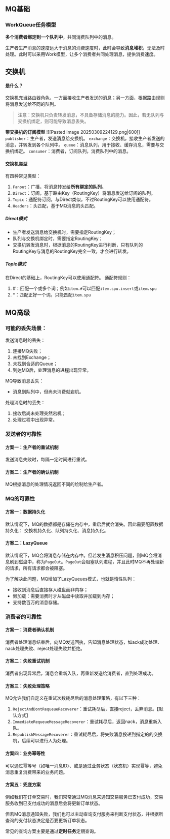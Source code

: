 ## MQ基础
### WorkQueue任务模型
**多个消费者绑定到一个队列中**，共同消费队列中的消息。

生产者生产消息的速度远大于消息的消费速度时，此时会导致**消息堆积**，无法及时处理。此时可以采用Work模型，让多个消费者共同处理消息，提供消费速度。

## 交换机
#### 是什么？
交换机充当路由器角色，一方面接收生产者发送的消息；另一方面，根据路由规则将消息发送给不同的队列。
> 注意：交换机只负责转发消息，不具备存储消息的能力。因此，若无队列与交换机绑定，则可能导致消息丢失。

**带交换机的订阅模型**
![[Pasted image 20250309224129.png|600]]
`publisher`：生产者，发送消息给交换机。
`exchange`：交换机，接收生产者发送的消息，并转发到各个队列中。
`queue`：消息队列，用于接收、缓存消息，需要与交换机绑定。
`consumer`：消费者，订阅队列，消费队列中的消息。
#### 交换机类型
有四种常见类型：
1. `Fanout`：广播，将消息转发给**所有绑定的队列**。
2. `Direct`：订阅，基于路由Key（RoutingKey）将消息发送给订阅的队列。
3. `Topic`：通配符订阅，与Direct类似，不过RoutingKey可以使用通配符。
4. `Headers`：头匹配，基于MQ消息的头匹配。
##### Direct模式
- 生产者发送消息给交换机时，需要指定RoutingKey；
- 队列与交换机绑定时，需要指定RoutingKey；
- 交换机转发消息时，根据消息的RoutingKey进行判断，只有队列的RoutingKey与消息的RoutingKey完全一致，才会进行转发。

##### Topic模式
在Direct的基础上，RoutingKey可以使用通配符。
通配符规则：
1. \#：匹配一个或多个词；例如`item.#`可以匹配`item.spu.insert`或`item.spu`
2. \*：匹配正好一个词。只能匹配`item.spu`

## MQ高级
### 可能的丢失场景：
发送消息时的丢失：
1. 连接MQ失败；
2. 未找到Exchange；
3. 未找到合适的Queue；
4. 到达MQ后，处理消息的进程出现异常。

MQ导致消息丢失：
- 消息到队列中，但尚未消费就宕机。

处理消息时的丢失：
1. 接收后尚未处理突然宕机；
2. 处理过程中出现异常。
### 发送者的可靠性
#### 方案一：生产者的重试机制
发送消息失败时，每隔一定时间进行重试。

#### 方案二：生产者的确认机制
MQ根据消息的处理情况返回不同的绘制给生产者。

### MQ的可靠性
#### 方案一：数据持久化
默认情况下，MQ的数据都是存储在内存中，重启后就会消失。因此需要配置数据持久化：
交换机持久化、队列持久化、消息持久化。

#### 方案二：LazyQueue
默认情况下，MQ会将消息存储在内存中。但若发生消息积压问题，则MQ会将消息刷到磁盘中，称为`PageOut`。`PageOut`会阻塞队列进程，并且此时MQ不再处理新的请求，所有请求都会被阻塞。

为了解决此问题，MQ增加了LazyQueues模式，也就是惰性队列：
- 接收到消息后直接存入磁盘而非内存；
- 懒加载：需要消费时才从磁盘中读取并加载到内存；
- 支持数百万的消息存储。

### 消费者的可靠性
#### 方案一：消费者确认机制
 消费者处理消息结束后，向MQ发送回执，告知消息处理状态，如ack成功处理、nack处理失败、reject处理失败并拒绝。

#### 方案二：失败重试机制
消费者出现异常后，消息会重新入队，再重新发送给消费者，直到处理成功。

#### 方案三：失败处理策略
MQ允许我们自定义在重试次数耗尽后的消息处理策略，有以下三种：
1. `RejectAndDontRequeueRecoverer`：重试耗尽后，直接reject，丢弃消息。【默认方式】
2. `ImmediateRequeueMessageRecoverer`：重试耗尽后，返回nack，消息重新入队。
3. `RepublishMessageRecoverer`：重试耗尽后，将失败消息投递到指定的的交换机，后续可以进行人为处理。

#### 方案四：业务幂等性
可以通过幂等号（如唯一消息ID）、或是通过业务状态（状态机）实现幂等，避免消息重复消费带来的业务问题。

#### 方案五：兜底方案
例如我们在订单交易时，我们常常通过MQ消息来通知交易服务已支付成功，交易服务收到已支付成功的消息后会将更新订单状态。

但若MQ消息通知失败，我们也可以主动查询支付服务来判断支付状态，并根据所查询的支付状态决定是否要更新订单状态。

常见的查询方案主要是通过**定时任务**定期查询。